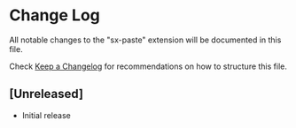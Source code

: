 # Change Log

All notable changes to the "sx-paste" extension will be documented in this file.

Check [Keep a Changelog](http://keepachangelog.com/) for recommendations on how to structure this file.

## [Unreleased]

- Initial release
